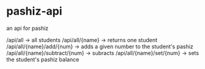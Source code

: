 # pashiz-api
an api for pashiz


/api/all   -> all students
/api/all/{name} -> returns one student
/api/all/{name}/add/{num} -> adds a given number to the student's pashiz
/api/all/{name}/subtract/{num} -> subracts
/api/all/{name}/set/{num} -> sets the student's pashiz balance


